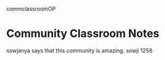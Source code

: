 
commclassroomOP
# Community Classroom Notes
sowjanya says that this community is amazing.
sowji 1258
